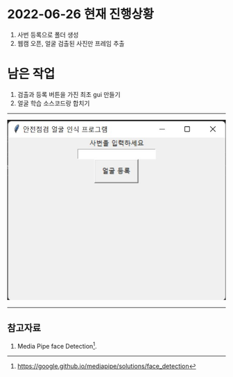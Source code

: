 # 2022-06-26 현재 진행상황
1. 사번 등록으로 폴더 생성
2. 웹캠 오픈, 얼굴 검출된 사진만 프레임 추출

# 남은 작업
1. 검출과 등록 버튼을 가진 최초 gui 만들기
2. 얼굴 학습 소스코드랑 합치기

**************
<img src = "GUI.jpg" alt = "gui 초기"></img>
**************

## 참고자료
1. Media Pipe face Detection[^1].




[^1]: https://google.github.io/mediapipe/solutions/face_detection